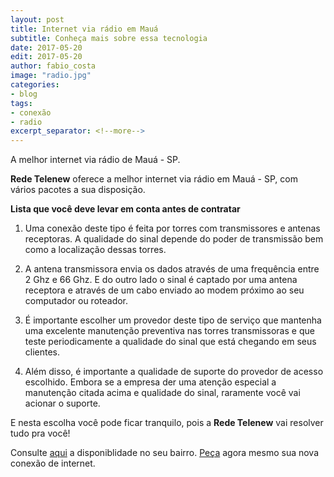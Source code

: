 ```yaml
---
layout: post
title: Internet via rádio em Mauá
subtitle: Conheça mais sobre essa tecnologia
date: 2017-05-20
edit: 2017-05-20
author: fabio_costa
image: "radio.jpg"
categories:
- blog
tags:
- conexão
- radio
excerpt_separator: <!--more-->
---
```


A melhor internet via rádio de Mauá - SP.
<!--more-->
**Rede Telenew** oferece a melhor internet via rádio em Mauá - SP, com vários pacotes a sua disposição.

**Lista que você deve levar em conta antes de contratar**

1. Uma conexão deste tipo é feita por torres com transmissores e antenas receptoras. A qualidade do sinal depende do poder de transmissão bem como a localização dessas torres.

2. A antena transmissora envia os dados através de uma frequência entre 2 Ghz e 66 Ghz. E do outro lado o sinal é captado por uma antena receptora e através de um cabo enviado ao modem próximo ao seu computador ou roteador.

3. É importante escolher um provedor deste tipo de serviço que mantenha uma excelente manutenção preventiva nas torres transmissoras e que teste periodicamente a qualidade do sinal que está chegando em seus clientes.

4. Além disso, é importante a qualidade de suporte do provedor de acesso escolhido. Embora se a empresa der uma atenção especial a manutenção citada acima e qualidade do sinal, raramente você vai acionar o suporte.

E nesta escolha você pode ficar tranquilo, pois a **Rede Telenew** vai resolver tudo pra você!

Consulte [aqui](/area.html) a disponiblidade no seu bairro.
[Peça](/contato.html) agora mesmo sua nova conexão de internet.
